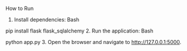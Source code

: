 How to Run
1.	Install dependencies:
Bash

pip install flask flask_sqlalchemy
2.	Run the application:
Bash

python app.py
3.	Open the browser and navigate to http://127.0.0.1:5000.
